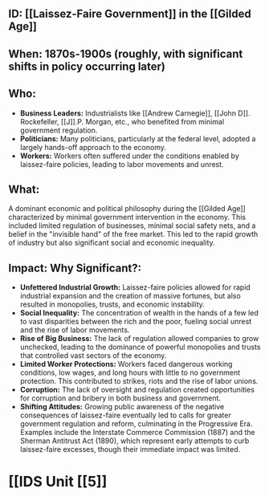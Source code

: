 ## ID: [[Laissez-Faire Government]] in the [[Gilded Age]]

## When: 1870s-1900s (roughly, with significant shifts in policy occurring later)

## Who: 
* **Business Leaders:**  Industrialists like [[Andrew Carnegie]], [[John D]]. Rockefeller, [[J]].P. Morgan, etc., who benefited from minimal government regulation.
* **Politicians:**  Many politicians, particularly at the federal level, adopted a largely hands-off approach to the economy.
* **Workers:**  Workers often suffered under the conditions enabled by laissez-faire policies, leading to labor movements and unrest.

## What: 
A dominant economic and political philosophy during the [[Gilded Age]] characterized by minimal government intervention in the economy. This included limited regulation of businesses, minimal social safety nets, and a belief in the "invisible hand" of the free market.  This led to the rapid growth of industry but also significant social and economic inequality.

## Impact: Why Significant?:
* **Unfettered Industrial Growth:** Laissez-faire policies allowed for rapid industrial expansion and the creation of massive fortunes, but also resulted in monopolies, trusts, and economic instability.
* **Social Inequality:** The concentration of wealth in the hands of a few led to vast disparities between the rich and the poor, fueling social unrest and the rise of labor movements.
* **Rise of Big Business:**  The lack of regulation allowed companies to grow unchecked, leading to the dominance of powerful monopolies and trusts that controlled vast sectors of the economy.
* **Limited Worker Protections:**  Workers faced dangerous working conditions, low wages, and long hours with little to no government protection. This contributed to strikes, riots and the rise of labor unions.
* **Corruption:**  The lack of oversight and regulation created opportunities for corruption and bribery in both business and government.
* **Shifting Attitudes:**  Growing public awareness of the negative consequences of laissez-faire eventually led to calls for greater government regulation and reform, culminating in the Progressive Era.  Examples include the Interstate Commerce Commission (1887) and the Sherman Antitrust Act (1890), which represent early attempts to curb laissez-faire excesses, though their immediate impact was limited.

# [[IDS Unit [[5]]